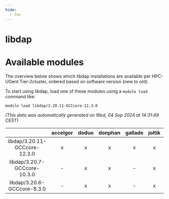 ```yaml
---
hide:
  - toc
---
```


libdap
======

# Available modules


The overview below shows which libdap installations are available per HPC-UGent Tier-2cluster, ordered based on software version (new to old).

To start using libdap, load one of these modules using a `module load` command like:

```shell
module load libdap/3.20.11-GCCcore-12.3.0
```

*(This data was automatically generated on Wed, 04 Sep 2024 at 14:31:49 CEST)*  

| |accelgor|doduo|donphan|gallade|joltik|shinx|skitty|
| :---: | :---: | :---: | :---: | :---: | :---: | :---: | :---: |
|libdap/3.20.11-GCCcore-12.3.0|x|x|x|x|x|x|x|
|libdap/3.20.7-GCCcore-10.3.0|-|x|x|-|x|-|x|
|libdap/3.20.6-GCCcore-8.3.0|-|x|x|-|x|-|x|
